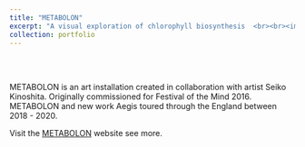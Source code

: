 ```yaml
---
title: "METABOLON"
excerpt: "A visual exploration of chlorophyll biosynthesis  <br><br><img src='/images/metabolonbanner.jpg'>"
collection: portfolio
---
```

<br>

<br> 

METABOLON is an art installation created in collaboration with artist Seiko Kinoshita. Originally commissioned for Festival of the Mind 2016. METABOLON and new work Aegis toured through the England between 2018 - 2020. 

Visit the [METABOLON](http://www.metabolon-art.co.uk) website see more.

